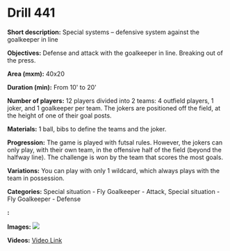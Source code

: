 # Drill 441

**Short description:**
Special systems – defensive system against the goalkeeper in line

**Objectives:**
Defense and attack with the goalkeeper in line. Breaking out of the press.

**Area (mxm):**
40x20

**Duration (min):**
From 10' to 20'

**Number of players:**
12 players divided into 2 teams: 4 outfield players, 1 joker, and 1 goalkeeper per team. The jokers are positioned off the field, at the height of one of their goal posts.

**Materials:**
1 ball, bibs to define the teams and the joker.

**Progression:**
The game is played with futsal rules. However, the jokers can only play, with their own team, in the offensive half of the field (beyond the halfway line). The challenge is won by the team that scores the most goals.

**Variations:**
You can play with only 1 wildcard, which always plays with the team in possession.

**Categories:**
Special situation - Fly Goalkeeper - Attack, Special situation - Fly Goalkeeper - Defense

**:**


**Images:**
![](https://www.coachingfutsal.com/\images\8aecfc3307436d3fee1308bb1cb2e1c85d34686a319a3f7e5a4a0879643c6390badace67f12fdc6007b534889f02fc8f84106eb9db03cc15cd1a85e5f0d85aff4e09ece43482c.jpg)

**Videos:**
[Video Link](https://www.youtube.com/embed/pUH7V7I2ifo)

